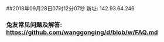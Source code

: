 ##2018年09月28日07时12分07秒 新址: 142.93.64.246
### 兔友常见问题及解答: https://github.com/wanggonging/d/blob/w/FAQ.md

